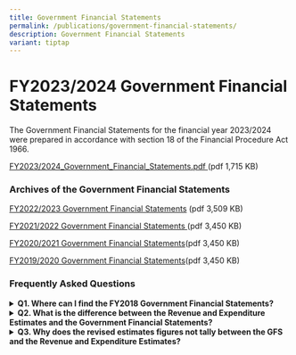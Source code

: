 ```yaml
---
title: Government Financial Statements
permalink: /publications/government-financial-statements/
description: Government Financial Statements
variant: tiptap
---
```

<h1>FY2023/2024 Government Financial Statements</h1>
<p>The Government Financial Statements for the financial year 2023/2024 were
prepared in accordance with section 18 of the Financial Procedure Act 1966.</p>
<p><a href="/files/Publications/FY2023_Government_Financial_Statements.pdf" rel="noopener noreferrer nofollow" target="_blank">FY2023/2024_Government_Financial_Statements.pdf </a>(pdf
1,715 KB)</p>
<h3>Archives of the Government Financial Statements</h3>
<p><a href="/files/Publications/fy2022_government_financial_statements.pdf" rel="noopener noreferrer nofollow" target="_blank">FY2022/2023 Government Financial Statements</a> (pdf
3,509 KB)</p>
<p><a href="/files/Publications/fy2021-government-financial-statements.pdf" rel="noopener noreferrer nofollow" target="_blank">FY2021/2022 Government Financial Statements </a>(pdf
3,450 KB)</p>
<p><a href="/files/Publications/FY2020-Government-Financial-Statements.pdf" rel="noopener noreferrer nofollow" target="_blank">FY2020/2021 Government Financial Statements</a>(pdf
3,450 KB)</p>
<p><a href="/files/Publications/FY2019-Government-Financial-Statements.pdf" rel="noopener noreferrer nofollow" target="_blank">FY2019/2020 Government Financial Statements</a>(pdf
3,450 KB)</p>
<h3>Frequently Asked Questions</h3>
<div data-type="detailGroup" class="isomer-accordion isomer-accordion-white">
<details class="isomer-details">
<summary><strong>Q1. Where can I find the FY2018 Government Financial Statements?</strong>
</summary>
<div data-type="detailsContent" class="isomer-details-content">
<p>Government Financial Statements prior to FY2019 are available only in
hardcopy in the Lee Kong Chian Reference Library.</p>
</div>
</details>
<details class="isomer-details">
<summary><strong>Q2. What is the difference between the Revenue and Expenditure Estimates and the Government Financial Statements?</strong>
</summary>
<div data-type="detailsContent" class="isomer-details-content">
<p>The Revenue and Expenditure Estimates is prepared pursuant to Articles
147(1) to 147(4) of the Constitution, setting out the annual estimates
of revenue and expenditure of Singapore during the succeeding financial
year. The Government Financial Statements is prepared pursuant to Article
147(5) of the Constitution, setting out the audited financial position
of the Government in the recently-concluded financial year.</p>
</div>
</details>
<details class="isomer-details">
<summary><strong>Q3. Why does the revised estimates figures not tally between the GFS and the Revenue and Expenditure Estimates?</strong>
</summary>
<div data-type="detailsContent" class="isomer-details-content">
<p>The revised estimates figures in the Revenue and Expenditure Estimates
represent the revised estimates as at Q3 of the relevant financial year,
while the revised estimates figures in the GFS include adjustments made
in Q4 of the relevant financial year.</p>
</div>
</details>
</div>
<p></p>